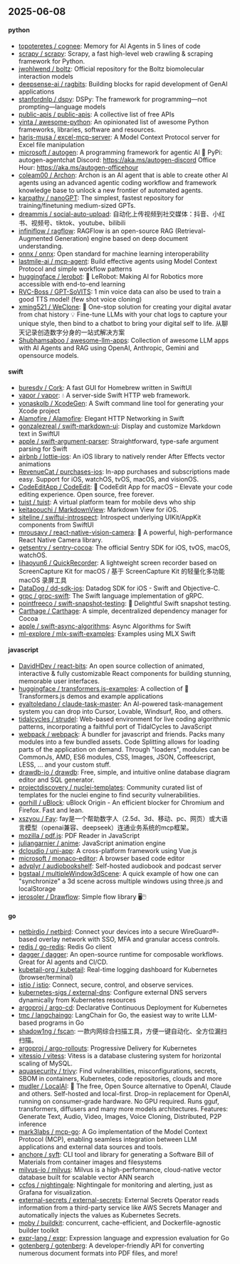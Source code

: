 ## 2025-06-08

#### python
* [topoteretes / cognee](https://github.com/topoteretes/cognee): Memory for AI Agents in 5 lines of code
* [scrapy / scrapy](https://github.com/scrapy/scrapy): Scrapy, a fast high-level web crawling & scraping framework for Python.
* [jwohlwend / boltz](https://github.com/jwohlwend/boltz): Official repository for the Boltz biomolecular interaction models
* [deepsense-ai / ragbits](https://github.com/deepsense-ai/ragbits): Building blocks for rapid development of GenAI applications
* [stanfordnlp / dspy](https://github.com/stanfordnlp/dspy): DSPy: The framework for programming—not prompting—language models
* [public-apis / public-apis](https://github.com/public-apis/public-apis): A collective list of free APIs
* [vinta / awesome-python](https://github.com/vinta/awesome-python): An opinionated list of awesome Python frameworks, libraries, software and resources.
* [haris-musa / excel-mcp-server](https://github.com/haris-musa/excel-mcp-server): A Model Context Protocol server for Excel file manipulation
* [microsoft / autogen](https://github.com/microsoft/autogen): A programming framework for agentic AI 🤖 PyPi: autogen-agentchat Discord: https://aka.ms/autogen-discord Office Hour: https://aka.ms/autogen-officehour
* [coleam00 / Archon](https://github.com/coleam00/Archon): Archon is an AI agent that is able to create other AI agents using an advanced agentic coding workflow and framework knowledge base to unlock a new frontier of automated agents.
* [karpathy / nanoGPT](https://github.com/karpathy/nanoGPT): The simplest, fastest repository for training/finetuning medium-sized GPTs.
* [dreammis / social-auto-upload](https://github.com/dreammis/social-auto-upload): 自动化上传视频到社交媒体：抖音、小红书、视频号、tiktok、youtube、bilibili
* [infiniflow / ragflow](https://github.com/infiniflow/ragflow): RAGFlow is an open-source RAG (Retrieval-Augmented Generation) engine based on deep document understanding.
* [onnx / onnx](https://github.com/onnx/onnx): Open standard for machine learning interoperability
* [lastmile-ai / mcp-agent](https://github.com/lastmile-ai/mcp-agent): Build effective agents using Model Context Protocol and simple workflow patterns
* [huggingface / lerobot](https://github.com/huggingface/lerobot): 🤗 LeRobot: Making AI for Robotics more accessible with end-to-end learning
* [RVC-Boss / GPT-SoVITS](https://github.com/RVC-Boss/GPT-SoVITS): 1 min voice data can also be used to train a good TTS model! (few shot voice cloning)
* [xming521 / WeClone](https://github.com/xming521/WeClone): 🚀 One-stop solution for creating your digital avatar from chat history 💡 Fine-tune LLMs with your chat logs to capture your unique style, then bind to a chatbot to bring your digital self to life. 从聊天记录创造数字分身的一站式解决方案
* [Shubhamsaboo / awesome-llm-apps](https://github.com/Shubhamsaboo/awesome-llm-apps): Collection of awesome LLM apps with AI Agents and RAG using OpenAI, Anthropic, Gemini and opensource models.

#### swift
* [buresdv / Cork](https://github.com/buresdv/Cork): A fast GUI for Homebrew written in SwiftUI
* [vapor / vapor](https://github.com/vapor/vapor): 💧 A server-side Swift HTTP web framework.
* [yonaskolb / XcodeGen](https://github.com/yonaskolb/XcodeGen): A Swift command line tool for generating your Xcode project
* [Alamofire / Alamofire](https://github.com/Alamofire/Alamofire): Elegant HTTP Networking in Swift
* [gonzalezreal / swift-markdown-ui](https://github.com/gonzalezreal/swift-markdown-ui): Display and customize Markdown text in SwiftUI
* [apple / swift-argument-parser](https://github.com/apple/swift-argument-parser): Straightforward, type-safe argument parsing for Swift
* [airbnb / lottie-ios](https://github.com/airbnb/lottie-ios): An iOS library to natively render After Effects vector animations
* [RevenueCat / purchases-ios](https://github.com/RevenueCat/purchases-ios): In-app purchases and subscriptions made easy. Support for iOS, watchOS, tvOS, macOS, and visionOS.
* [CodeEditApp / CodeEdit](https://github.com/CodeEditApp/CodeEdit): 📝 CodeEdit App for macOS – Elevate your code editing experience. Open source, free forever.
* [tuist / tuist](https://github.com/tuist/tuist): A virtual platform team for mobile devs who ship
* [keitaoouchi / MarkdownView](https://github.com/keitaoouchi/MarkdownView): Markdown View for iOS.
* [siteline / swiftui-introspect](https://github.com/siteline/swiftui-introspect): Introspect underlying UIKit/AppKit components from SwiftUI
* [mrousavy / react-native-vision-camera](https://github.com/mrousavy/react-native-vision-camera): 📸 A powerful, high-performance React Native Camera library.
* [getsentry / sentry-cocoa](https://github.com/getsentry/sentry-cocoa): The official Sentry SDK for iOS, tvOS, macOS, watchOS.
* [lihaoyun6 / QuickRecorder](https://github.com/lihaoyun6/QuickRecorder): A lightweight screen recorder based on ScreenCapture Kit for macOS / 基于 ScreenCapture Kit 的轻量化多功能 macOS 录屏工具
* [DataDog / dd-sdk-ios](https://github.com/DataDog/dd-sdk-ios): Datadog SDK for iOS - Swift and Objective-C.
* [grpc / grpc-swift](https://github.com/grpc/grpc-swift): The Swift language implementation of gRPC.
* [pointfreeco / swift-snapshot-testing](https://github.com/pointfreeco/swift-snapshot-testing): 📸 Delightful Swift snapshot testing.
* [Carthage / Carthage](https://github.com/Carthage/Carthage): A simple, decentralized dependency manager for Cocoa
* [apple / swift-async-algorithms](https://github.com/apple/swift-async-algorithms): Async Algorithms for Swift
* [ml-explore / mlx-swift-examples](https://github.com/ml-explore/mlx-swift-examples): Examples using MLX Swift

#### javascript
* [DavidHDev / react-bits](https://github.com/DavidHDev/react-bits): An open source collection of animated, interactive & fully customizable React components for building stunning, memorable user interfaces.
* [huggingface / transformers.js-examples](https://github.com/huggingface/transformers.js-examples): A collection of 🤗 Transformers.js demos and example applications
* [eyaltoledano / claude-task-master](https://github.com/eyaltoledano/claude-task-master): An AI-powered task-management system you can drop into Cursor, Lovable, Windsurf, Roo, and others.
* [tidalcycles / strudel](https://github.com/tidalcycles/strudel): Web-based environment for live coding algorithmic patterns, incorporating a faithful port of TidalCycles to JavaScript
* [webpack / webpack](https://github.com/webpack/webpack): A bundler for javascript and friends. Packs many modules into a few bundled assets. Code Splitting allows for loading parts of the application on demand. Through "loaders", modules can be CommonJs, AMD, ES6 modules, CSS, Images, JSON, Coffeescript, LESS, ... and your custom stuff.
* [drawdb-io / drawdb](https://github.com/drawdb-io/drawdb): Free, simple, and intuitive online database diagram editor and SQL generator.
* [projectdiscovery / nuclei-templates](https://github.com/projectdiscovery/nuclei-templates): Community curated list of templates for the nuclei engine to find security vulnerabilities.
* [gorhill / uBlock](https://github.com/gorhill/uBlock): uBlock Origin - An efficient blocker for Chromium and Firefox. Fast and lean.
* [xszyou / Fay](https://github.com/xszyou/Fay): fay是一个帮助数字人（2.5d、3d、移动、pc、网页）或大语言模型（openai兼容、deepseek）连通业务系统的mcp框架。
* [mozilla / pdf.js](https://github.com/mozilla/pdf.js): PDF Reader in JavaScript
* [juliangarnier / anime](https://github.com/juliangarnier/anime): JavaScript animation engine
* [dcloudio / uni-app](https://github.com/dcloudio/uni-app): A cross-platform framework using Vue.js
* [microsoft / monaco-editor](https://github.com/microsoft/monaco-editor): A browser based code editor
* [advplyr / audiobookshelf](https://github.com/advplyr/audiobookshelf): Self-hosted audiobook and podcast server
* [bgstaal / multipleWindow3dScene](https://github.com/bgstaal/multipleWindow3dScene): A quick example of how one can "synchronize" a 3d scene across multiple windows using three.js and localStorage
* [jerosoler / Drawflow](https://github.com/jerosoler/Drawflow): Simple flow library 🖥️🖱️

#### go
* [netbirdio / netbird](https://github.com/netbirdio/netbird): Connect your devices into a secure WireGuard®-based overlay network with SSO, MFA and granular access controls.
* [redis / go-redis](https://github.com/redis/go-redis): Redis Go client
* [dagger / dagger](https://github.com/dagger/dagger): An open-source runtime for composable workflows. Great for AI agents and CI/CD.
* [kubetail-org / kubetail](https://github.com/kubetail-org/kubetail): Real-time logging dashboard for Kubernetes (browser/terminal)
* [istio / istio](https://github.com/istio/istio): Connect, secure, control, and observe services.
* [kubernetes-sigs / external-dns](https://github.com/kubernetes-sigs/external-dns): Configure external DNS servers dynamically from Kubernetes resources
* [argoproj / argo-cd](https://github.com/argoproj/argo-cd): Declarative Continuous Deployment for Kubernetes
* [tmc / langchaingo](https://github.com/tmc/langchaingo): LangChain for Go, the easiest way to write LLM-based programs in Go
* [shadow1ng / fscan](https://github.com/shadow1ng/fscan): 一款内网综合扫描工具，方便一键自动化、全方位漏扫扫描。
* [argoproj / argo-rollouts](https://github.com/argoproj/argo-rollouts): Progressive Delivery for Kubernetes
* [vitessio / vitess](https://github.com/vitessio/vitess): Vitess is a database clustering system for horizontal scaling of MySQL.
* [aquasecurity / trivy](https://github.com/aquasecurity/trivy): Find vulnerabilities, misconfigurations, secrets, SBOM in containers, Kubernetes, code repositories, clouds and more
* [mudler / LocalAI](https://github.com/mudler/LocalAI): 🤖 The free, Open Source alternative to OpenAI, Claude and others. Self-hosted and local-first. Drop-in replacement for OpenAI, running on consumer-grade hardware. No GPU required. Runs gguf, transformers, diffusers and many more models architectures. Features: Generate Text, Audio, Video, Images, Voice Cloning, Distributed, P2P inference
* [mark3labs / mcp-go](https://github.com/mark3labs/mcp-go): A Go implementation of the Model Context Protocol (MCP), enabling seamless integration between LLM applications and external data sources and tools.
* [anchore / syft](https://github.com/anchore/syft): CLI tool and library for generating a Software Bill of Materials from container images and filesystems
* [milvus-io / milvus](https://github.com/milvus-io/milvus): Milvus is a high-performance, cloud-native vector database built for scalable vector ANN search
* [ccfos / nightingale](https://github.com/ccfos/nightingale): Nightingale for monitoring and alerting, just as Grafana for visualization.
* [external-secrets / external-secrets](https://github.com/external-secrets/external-secrets): External Secrets Operator reads information from a third-party service like AWS Secrets Manager and automatically injects the values as Kubernetes Secrets.
* [moby / buildkit](https://github.com/moby/buildkit): concurrent, cache-efficient, and Dockerfile-agnostic builder toolkit
* [expr-lang / expr](https://github.com/expr-lang/expr): Expression language and expression evaluation for Go
* [gotenberg / gotenberg](https://github.com/gotenberg/gotenberg): A developer-friendly API for converting numerous document formats into PDF files, and more!
